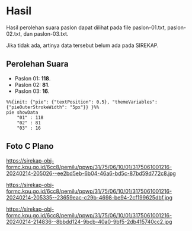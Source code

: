 # Hasil

Hasil perolehan suara paslon dapat dilihat pada file paslon-01.txt, paslon-02.txt, dan paslon-03.txt.

Jika tidak ada, artinya data tersebut belum ada pada SIREKAP.

## Perolehan Suara

 * Paslon 01: **118**.
 * Paslon 02: **81**.
 * Paslon 03: **16**.

```mermaid
%%{init: {"pie": {"textPosition": 0.5}, "themeVariables": {"pieOuterStrokeWidth": "5px"}} }%%
pie showData
    "01" : 118
    "02" : 81
    "03" : 16
```
## Foto C Plano

https://sirekap-obj-formc.kpu.go.id/6cc8/pemilu/ppwp/31/75/06/10/01/3175061001216-20240214-205026--ee2bd5eb-6b04-46a6-bd5c-87bd59d772c8.jpg

https://sirekap-obj-formc.kpu.go.id/6cc8/pemilu/ppwp/31/75/06/10/01/3175061001216-20240214-205335--23659eac-c29b-4698-be94-2cf199625dbf.jpg

https://sirekap-obj-formc.kpu.go.id/6cc8/pemilu/ppwp/31/75/06/10/01/3175061001216-20240214-214836--8bbdd124-9bcb-40a0-9bf5-2db415740cc2.jpg

